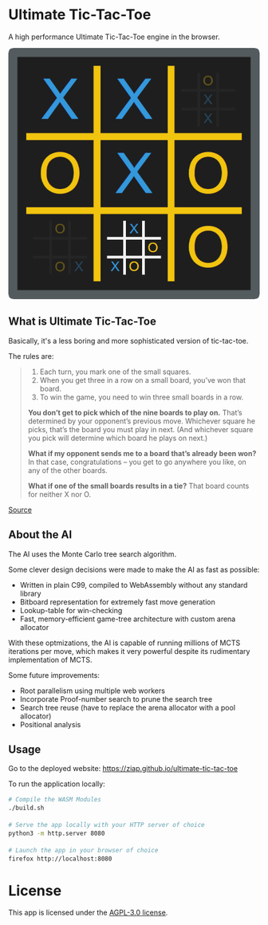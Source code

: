 # Ultimate Tic-Tac-Toe

A high performance Ultimate Tic-Tac-Toe engine in the browser.

![](logo.png)

## What is Ultimate Tic-Tac-Toe

Basically, it's a less boring and more sophisticated version of tic-tac-toe.

The rules are:

> 1. Each turn, you mark one of the small squares.
> 2. When you get three in a row on a small board, you’ve won that board.
> 3. To win the game, you need to win three small boards in a row.
>
> **You don’t get to pick which of the nine boards to play on.** That’s
> determined by your opponent’s previous move. Whichever square he picks,
> that’s the board you must play in next. (And whichever square you pick will
> determine which board he plays on next.)
>
> **What if my opponent sends me to a board that’s already been won?** In that
> case, congratulations – you get to go anywhere you like, on any of the other
> boards.
>
> **What if one of the small boards results in a tie?** That board counts for
> neither X nor O.

[Source](https://mathwithbaddrawings.com/2013/06/16/ultimate-tic-tac-toe/)

## About the AI

The AI uses the Monte Carlo tree search algorithm.

Some clever design decisions were made to make the AI as fast as possible:

- Written in plain C99, compiled to WebAssembly without any standard library
- Bitboard representation for extremely fast move generation
- Lookup-table for win-checking
- Fast, memory-efficient game-tree architecture with custom arena allocator

With these optmizations, the AI is capable of running millions of MCTS
iterations per move, which makes it very powerful despite its rudimentary
implementation of MCTS.

Some future improvements:

- Root parallelism using multiple web workers
- Incorporate Proof-number search to prune the search tree
- Search tree reuse (have to replace the arena allocator with a pool allocator)
- Positional analysis

## Usage

Go to the deployed website: <https://ziap.github.io/ultimate-tic-tac-toe>

To run the application locally:

```bash
# Compile the WASM Modules
./build.sh

# Serve the app locally with your HTTP server of choice
python3 -m http.server 8080

# Launch the app in your browser of choice
firefox http://localhost:8080
```

# License

This app is licensed under the [AGPL-3.0 license](LICENSE).
